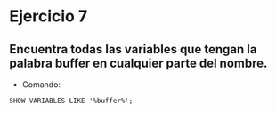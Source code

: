 # Ejercicio 7

## Encuentra todas las variables que tengan la palabra buffer en cualquier parte del nombre.

- Comando:

```
SHOW VARIABLES LIKE '%buffer%';
```